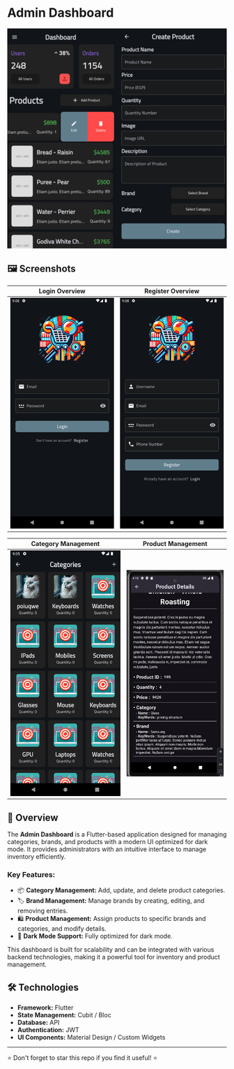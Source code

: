 # Admin Dashboard

![Admin Dashboard Preview](assets/images/dashboard.png)

## 🖼 Screenshots

| Login Overview                            | Register Overview                         |
| ----------------------------------------- | ----------------------------------------- |
| ![Dashboard](assets/images/login.png) | ![Categories](assets/images/register.png) |

| Category Management                   | Product Management                             |
| ------------------------------------- | ---------------------------------------------- |
| ![Brands](assets/images/category.png) | ![Products](assets/images/product-details.png) |

## 🚀 Overview

The **Admin Dashboard** is a Flutter-based application designed for managing categories, brands, and products with a modern UI optimized for dark mode. It provides administrators with an intuitive interface to manage inventory efficiently.

### Key Features:

- 📦 **Category Management:** Add, update, and delete product categories.
- 🏷️ **Brand Management:** Manage brands by creating, editing, and removing entries.
- 🛍️ **Product Management:** Assign products to specific brands and categories, and modify details.
- 🌙 **Dark Mode Support:** Fully optimized for dark mode.

This dashboard is built for scalability and can be integrated with various backend technologies, making it a powerful tool for inventory and product management.

## 🛠 Technologies

- **Framework:** Flutter
- **State Management:** Cubit / Bloc
- **Database:** API
- **Authentication:** JWT
- **UI Components:** Material Design / Custom Widgets

---

⭐ Don't forget to star this repo if you find it useful! ⭐

